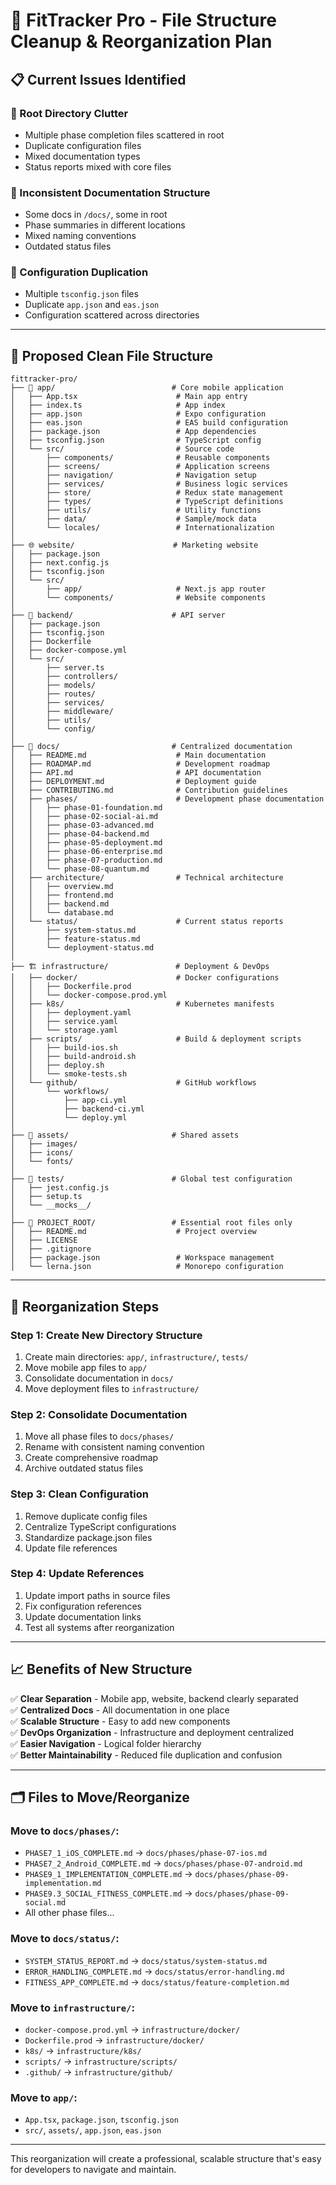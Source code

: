 # 🧹 FitTracker Pro - File Structure Cleanup & Reorganization Plan

## 📋 **Current Issues Identified**

### **🔴 Root Directory Clutter**
- Multiple phase completion files scattered in root
- Duplicate configuration files
- Mixed documentation types
- Status reports mixed with core files

### **🔴 Inconsistent Documentation Structure**
- Some docs in `/docs/`, some in root
- Phase summaries in different locations
- Mixed naming conventions
- Outdated status files

### **🔴 Configuration Duplication**
- Multiple `tsconfig.json` files
- Duplicate `app.json` and `eas.json`
- Configuration scattered across directories

---

## 🎯 **Proposed Clean File Structure**

```
fittracker-pro/
├── 📱 app/                          # Core mobile application
│   ├── App.tsx                      # Main app entry
│   ├── index.ts                     # App index
│   ├── app.json                     # Expo configuration
│   ├── eas.json                     # EAS build configuration
│   ├── package.json                 # App dependencies
│   ├── tsconfig.json                # TypeScript config
│   └── src/                         # Source code
│       ├── components/              # Reusable components
│       ├── screens/                 # Application screens
│       ├── navigation/              # Navigation setup
│       ├── services/                # Business logic services
│       ├── store/                   # Redux state management
│       ├── types/                   # TypeScript definitions
│       ├── utils/                   # Utility functions
│       ├── data/                    # Sample/mock data
│       └── locales/                 # Internationalization
│
├── 🌐 website/                      # Marketing website
│   ├── package.json
│   ├── next.config.js
│   ├── tsconfig.json
│   └── src/
│       ├── app/                     # Next.js app router
│       └── components/              # Website components
│
├── 🚀 backend/                      # API server
│   ├── package.json
│   ├── tsconfig.json
│   ├── Dockerfile
│   ├── docker-compose.yml
│   └── src/
│       ├── server.ts
│       ├── controllers/
│       ├── models/
│       ├── routes/
│       ├── services/
│       ├── middleware/
│       ├── utils/
│       └── config/
│
├── 📖 docs/                         # Centralized documentation
│   ├── README.md                    # Main documentation
│   ├── ROADMAP.md                   # Development roadmap
│   ├── API.md                       # API documentation
│   ├── DEPLOYMENT.md                # Deployment guide
│   ├── CONTRIBUTING.md              # Contribution guidelines
│   ├── phases/                      # Development phase documentation
│   │   ├── phase-01-foundation.md
│   │   ├── phase-02-social-ai.md
│   │   ├── phase-03-advanced.md
│   │   ├── phase-04-backend.md
│   │   ├── phase-05-deployment.md
│   │   ├── phase-06-enterprise.md
│   │   ├── phase-07-production.md
│   │   └── phase-08-quantum.md
│   ├── architecture/                # Technical architecture
│   │   ├── overview.md
│   │   ├── frontend.md
│   │   ├── backend.md
│   │   └── database.md
│   └── status/                      # Current status reports
│       ├── system-status.md
│       ├── feature-status.md
│       └── deployment-status.md
│
├── 🏗️ infrastructure/               # Deployment & DevOps
│   ├── docker/                      # Docker configurations
│   │   ├── Dockerfile.prod
│   │   └── docker-compose.prod.yml
│   ├── k8s/                         # Kubernetes manifests
│   │   ├── deployment.yaml
│   │   ├── service.yaml
│   │   └── storage.yaml
│   ├── scripts/                     # Build & deployment scripts
│   │   ├── build-ios.sh
│   │   ├── build-android.sh
│   │   ├── deploy.sh
│   │   └── smoke-tests.sh
│   └── github/                      # GitHub workflows
│       └── workflows/
│           ├── app-ci.yml
│           ├── backend-ci.yml
│           └── deploy.yml
│
├── 🎨 assets/                       # Shared assets
│   ├── images/
│   ├── icons/
│   └── fonts/
│
├── 🧪 tests/                        # Global test configuration
│   ├── jest.config.js
│   ├── setup.ts
│   └── __mocks__/
│
├── 📄 PROJECT_ROOT/                 # Essential root files only
│   ├── README.md                    # Project overview
│   ├── LICENSE
│   ├── .gitignore
│   ├── package.json                 # Workspace management
│   └── lerna.json                   # Monorepo configuration
```

---

## 🔄 **Reorganization Steps**

### **Step 1: Create New Directory Structure**
1. Create main directories: `app/`, `infrastructure/`, `tests/`
2. Move mobile app files to `app/`
3. Consolidate documentation in `docs/`
4. Move deployment files to `infrastructure/`

### **Step 2: Consolidate Documentation**
1. Move all phase files to `docs/phases/`
2. Rename with consistent naming convention
3. Create comprehensive roadmap
4. Archive outdated status files

### **Step 3: Clean Configuration**
1. Remove duplicate config files
2. Centralize TypeScript configurations
3. Standardize package.json files
4. Update file references

### **Step 4: Update References**
1. Update import paths in source files
2. Fix configuration references
3. Update documentation links
4. Test all systems after reorganization

---

## 📈 **Benefits of New Structure**

✅ **Clear Separation** - Mobile app, website, backend clearly separated  
✅ **Centralized Docs** - All documentation in one place  
✅ **Scalable Structure** - Easy to add new components  
✅ **DevOps Organization** - Infrastructure and deployment centralized  
✅ **Easier Navigation** - Logical folder hierarchy  
✅ **Better Maintainability** - Reduced file duplication and confusion  

---

## 🗂️ **Files to Move/Reorganize**

### **Move to `docs/phases/`:**
- `PHASE7_1_iOS_COMPLETE.md` → `docs/phases/phase-07-ios.md`
- `PHASE7_2_Android_COMPLETE.md` → `docs/phases/phase-07-android.md`
- `PHASE9_1_IMPLEMENTATION_COMPLETE.md` → `docs/phases/phase-09-implementation.md`
- `PHASE9.3_SOCIAL_FITNESS_COMPLETE.md` → `docs/phases/phase-09-social.md`
- All other phase files...

### **Move to `docs/status/`:**
- `SYSTEM_STATUS_REPORT.md` → `docs/status/system-status.md`
- `ERROR_HANDLING_COMPLETE.md` → `docs/status/error-handling.md`
- `FITNESS_APP_COMPLETE.md` → `docs/status/feature-completion.md`

### **Move to `infrastructure/`:**
- `docker-compose.prod.yml` → `infrastructure/docker/`
- `Dockerfile.prod` → `infrastructure/docker/`
- `k8s/` → `infrastructure/k8s/`
- `scripts/` → `infrastructure/scripts/`
- `.github/` → `infrastructure/github/`

### **Move to `app/`:**
- `App.tsx`, `package.json`, `tsconfig.json`
- `src/`, `assets/`, `app.json`, `eas.json`

---

This reorganization will create a professional, scalable structure that's easy for developers to navigate and maintain.
